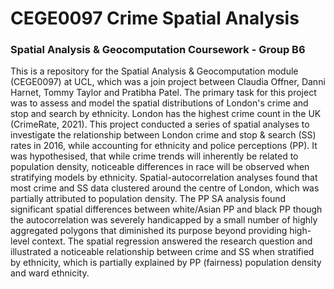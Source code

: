 # CEGE0097 Crime Spatial Analysis

### Spatial Analysis & Geocomputation Coursework - Group B6

This is a repository for the Spatial Analysis & Geocomputation module (CEGE0097) at UCL, which was a join project between Claudia Offner, Danni Harnet, Tommy Taylor and Pratibha Patel. The primary task for this project was to assess and model the spatial distributions of London's crime and stop and search by ethnicity. London has the highest crime count in the UK (CrimeRate, 2021).   This project conducted a series of spatial analyses to investigate the relationship between London crime and stop & search (SS) rates in 2016, while accounting for ethnicity and police perceptions (PP). It was hypothesised, that while crime trends will inherently be related to population density, noticeable differences in race will be observed when stratifying models by ethnicity. Spatial-autocorrelation analyses found that most crime and SS data clustered around the centre of London, which was partially attributed to population density. The PP SA analysis found significant spatial differences between white/Asian PP and black PP though the autocorrelation was severely handicapped by a small number of highly aggregated polygons that diminished its purpose beyond providing high-level context. The spatial regression answered the research question and illustrated a noticeable relationship between crime and SS when stratified by ethnicity, which is partially explained by PP (fairness) population density and ward ethnicity.  
